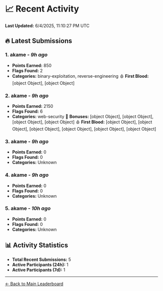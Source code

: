 # 📈 Recent Activity

**Last Updated:** 6/4/2025, 11:10:27 PM UTC

## 🔥 Latest Submissions

### 1. akame - *9h ago*
- **Points Earned:** 850
- **Flags Found:** 2
- **Categories:** binary-exploitation, reverse-engineering 🩸 **First Blood:** [object Object], [object Object]

### 2. akame - *9h ago*
- **Points Earned:** 2150
- **Flags Found:** 6
- **Categories:** web-security 🎯 **Bonuses:** [object Object], [object Object], [object Object], [object Object] 🩸 **First Blood:** [object Object], [object Object], [object Object], [object Object], [object Object], [object Object]

### 3. akame - *9h ago*
- **Points Earned:** 0
- **Flags Found:** 0
- **Categories:** Unknown

### 4. akame - *9h ago*
- **Points Earned:** 0
- **Flags Found:** 0
- **Categories:** Unknown

### 5. akame - *10h ago*
- **Points Earned:** 0
- **Flags Found:** 0
- **Categories:** Unknown

## 📊 Activity Statistics

- **Total Recent Submissions:** 5
- **Active Participants (24h):** 1
- **Active Participants (7d):** 1

---
[← Back to Main Leaderboard](README.md)
